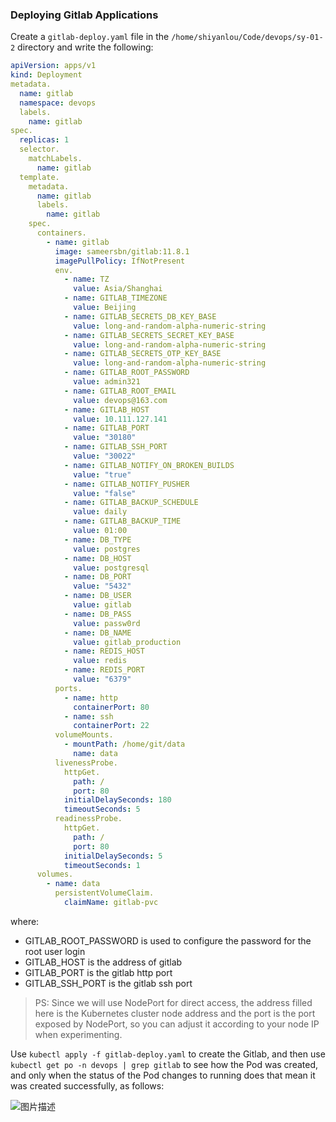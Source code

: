 ### Deploying Gitlab Applications

Create a `gitlab-deploy.yaml` file in the `/home/shiyanlou/Code/devops/sy-01-2` directory and write the following:

```yaml
apiVersion: apps/v1
kind: Deployment
metadata.
  name: gitlab
  namespace: devops
  labels.
    name: gitlab
spec.
  replicas: 1
  selector.
    matchLabels.
      name: gitlab
  template.
    metadata.
      name: gitlab
      labels.
        name: gitlab
    spec.
      containers.
        - name: gitlab
          image: sameersbn/gitlab:11.8.1
          imagePullPolicy: IfNotPresent
          env.
            - name: TZ
              value: Asia/Shanghai
            - name: GITLAB_TIMEZONE
              value: Beijing
            - name: GITLAB_SECRETS_DB_KEY_BASE
              value: long-and-random-alpha-numeric-string
            - name: GITLAB_SECRETS_SECRET_KEY_BASE
              value: long-and-random-alpha-numeric-string
            - name: GITLAB_SECRETS_OTP_KEY_BASE
              value: long-and-random-alpha-numeric-string
            - name: GITLAB_ROOT_PASSWORD
              value: admin321
            - name: GITLAB_ROOT_EMAIL
              value: devops@163.com
            - name: GITLAB_HOST
              value: 10.111.127.141
            - name: GITLAB_PORT
              value: "30180"
            - name: GITLAB_SSH_PORT
              value: "30022"
            - name: GITLAB_NOTIFY_ON_BROKEN_BUILDS
              value: "true"
            - name: GITLAB_NOTIFY_PUSHER
              value: "false"
            - name: GITLAB_BACKUP_SCHEDULE
              value: daily
            - name: GITLAB_BACKUP_TIME
              value: 01:00
            - name: DB_TYPE
              value: postgres
            - name: DB_HOST
              value: postgresql
            - name: DB_PORT
              value: "5432"
            - name: DB_USER
              value: gitlab
            - name: DB_PASS
              value: passw0rd
            - name: DB_NAME
              value: gitlab_production
            - name: REDIS_HOST
              value: redis
            - name: REDIS_PORT
              value: "6379"
          ports.
            - name: http
              containerPort: 80
            - name: ssh
              containerPort: 22
          volumeMounts.
            - mountPath: /home/git/data
              name: data
          livenessProbe.
            httpGet.
              path: /
              port: 80
            initialDelaySeconds: 180
            timeoutSeconds: 5
          readinessProbe.
            httpGet.
              path: /
              port: 80
            initialDelaySeconds: 5
            timeoutSeconds: 1
      volumes.
        - name: data
          persistentVolumeClaim.
            claimName: gitlab-pvc
```

where:

- GITLAB_ROOT_PASSWORD is used to configure the password for the root user login
- GITLAB_HOST is the address of gitlab
- GITLAB_PORT is the gitlab http port
- GITLAB_SSH_PORT is the gitlab ssh port

> PS: Since we will use NodePort for direct access, the address filled here is the Kubernetes cluster node address and the port is the port exposed by NodePort, so you can adjust it according to your node IP when experimenting.

Use `kubectl apply -f gitlab-deploy.yaml` to create the Gitlab, and then use `kubectl get po -n devops | grep gitlab` to see how the Pod was created, and only when the status of the Pod changes to running does that mean it was created successfully, as follows:

![图片描述](https://doc.shiyanlou.com/courses/10022/2123746/17628f971829fb9f1eda561cb9aafdd8-0/wm)
